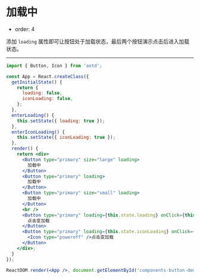 # 加载中

- order: 4

添加 `loading` 属性即可让按钮处于加载状态，最后两个按钮演示点击后进入加载状态。

---

````jsx
import { Button, Icon } from 'antd';

const App = React.createClass({
  getInitialState() {
    return {
      loading: false,
      iconLoading: false,
    };
  },
  enterLoading() {
    this.setState({ loading: true });
  },
  enterIconLoading() {
    this.setState({ iconLoading: true });
  },
  render() {
    return <div>
      <Button type="primary" size="large" loading>
        加载中
      </Button>
      <Button type="primary" loading>
        加载中
      </Button>
      <Button type="primary" size="small" loading>
        加载中
      </Button>
      <br />
      <Button type="primary" loading={this.state.loading} onClick={this.enterLoading}>
        点击变加载
      </Button>
      <Button type="primary" loading={this.state.iconLoading} onClick={this.enterIconLoading}>
        <Icon type="poweroff" />点击变加载
      </Button>
    </div>;
  }
});

ReactDOM.render(<App />, document.getElementById('components-button-demo-loading'));
````

<style>
#components-button-demo-loading .ant-btn {
  margin-right: 8px;
  margin-bottom: 12px;
}
</style>
